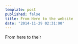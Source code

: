 ```yaml
---
template: post
published: false
title: From Here to the website
date: "2014-11-29 02:31:00"
---
```


From here to their